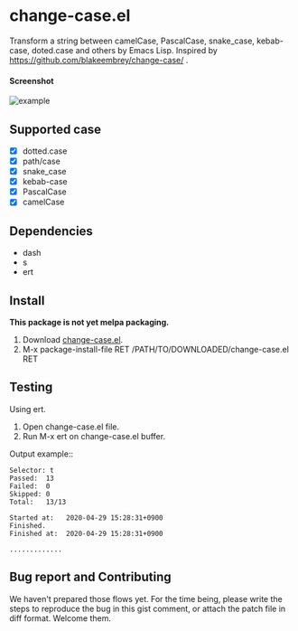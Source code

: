 # change-case.el

Transform a string between camelCase, PascalCase, snake_case, kebab-case, doted.case and others by Emacs Lisp. Inspired by https://github.com/blakeembrey/change-case/ . 
#### Screenshot

![example](https://media.giphy.com/media/kaOE3qOXzoZQ0zxpea/source.gif "example")

## Supported case

- [x] dotted.case
- [x] path/case
- [x] snake_case
- [x] kebab-case
- [x] PascalCase
- [x] camelCase

## Dependencies

- dash
- s
- ert

## Install

**This package is not yet melpa packaging.**

1. Download [change-case.el](https://gist.githubusercontent.com/sximada/819e066481b57f8ea6e5a8ec92fb9c27/raw/9bbd7c116540133b945bc70e9fb38912fa8a72ff/change-case.el). 
2. M-x package-install-file RET /PATH/TO/DOWNLOADED/change-case.el RET

## Testing

Using ert.

1. Open change-case.el file.
2. Run M-x ert on change-case.el buffer.

Output example::
```
Selector: t
Passed:  13
Failed:  0
Skipped: 0
Total:   13/13

Started at:   2020-04-29 15:28:31+0900
Finished.
Finished at:  2020-04-29 15:28:31+0900

.............
```

## Bug report and Contributing

We haven't prepared those flows yet. For the time being, please write the steps 
to reproduce the bug in this gist comment, or attach the patch file in diff format.
Welcome them.


